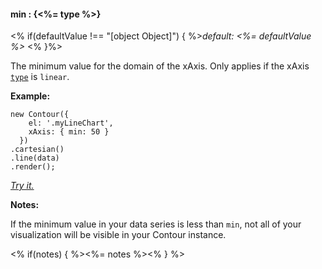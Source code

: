 #### **min** : {<%= type %>}

<% if(defaultValue !== "[object Object]") { %>*default: <%= defaultValue %>* <% }%>

The minimum value for the domain of the xAxis. Only applies if the xAxis [`type`](#config_config.xAxis.type) is `linear`.

**Example:**

    new Contour({
        el: '.myLineChart',
        xAxis: { min: 50 }
      })
    .cartesian()
    .line(data)
    .render();

*[Try it.](<%= jsFiddleLink %>)*

**Notes:**

If the minimum value in your data series is less than `min`, not all of your visualization will be visible in your Contour instance.

<% if(notes) { %><%= notes %><% } %>

